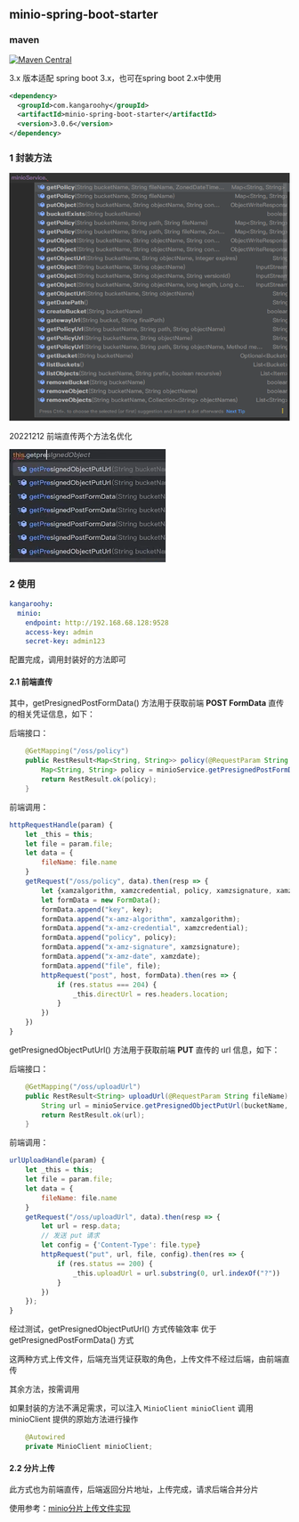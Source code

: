 ## minio-spring-boot-starter

### maven

[![Maven Central](https://img.shields.io/maven-central/v/com.kangaroohy/minio-spring-boot-starter.svg)](https://search.maven.org/#search%7Cgav%7C1%7Cg%3A%22com.kangaroohy%22%20AND%20a%3A%minio-spring-boot-starter%22)

 3.x 版本适配 spring boot 3.x，也可在spring boot 2.x中使用

~~~xml
<dependency>
  <groupId>com.kangaroohy</groupId>
  <artifactId>minio-spring-boot-starter</artifactId>
  <version>3.0.6</version>
</dependency>
~~~

### 1 封装方法
![method.png](method.png)

20221212 前端直传两个方法名优化

![img.png](img.png)

### 2 使用

```yaml
kangaroohy:
  minio:
    endpoint: http://192.168.68.128:9528
    access-key: admin
    secret-key: admin123
```
配置完成，调用封装好的方法即可

#### 2.1 前端直传

其中，getPresignedPostFormData() 方法用于获取前端 **POST FormData** 直传的相关凭证信息，如下：

后端接口：
```java
    @GetMapping("/oss/policy")
    public RestResult<Map<String, String>> policy(@RequestParam String fileName) throws MinioException {
        Map<String, String> policy = minioService.getPresignedPostFormData(bucketName, fileName);
        return RestResult.ok(policy);
    }
```
前端调用：
```javascript
httpRequestHandle(param) {
    let _this = this;
    let file = param.file;
    let data = {
        fileName: file.name
    }
    getRequest("/oss/policy", data).then(resp => {
        let {xamzalgorithm, xamzcredential, policy, xamzsignature, xamzdate, host, key} = resp.data;
        let formData = new FormData();
        formData.append("key", key);
        formData.append("x-amz-algorithm", xamzalgorithm);
        formData.append("x-amz-credential", xamzcredential);
        formData.append("policy", policy);
        formData.append("x-amz-signature", xamzsignature);
        formData.append("x-amz-date", xamzdate);
        formData.append("file", file);
        httpRequest("post", host, formData).then(res => {
            if (res.status === 204) {
                _this.directUrl = res.headers.location;
            }
        })
    })
}
```

getPresignedObjectPutUrl() 方法用于获取前端 **PUT** 直传的 url 信息，如下：

后端接口：
```java
    @GetMapping("/oss/uploadUrl")
    public RestResult<String> uploadUrl(@RequestParam String fileName) throws MinioException {
        String url = minioService.getPresignedObjectPutUrl(bucketName, fileName);
        return RestResult.ok(url);
    }
```
前端调用：
```javascript
urlUploadHandle(param) {
    let _this = this;
    let file = param.file;
    let data = {
        fileName: file.name
    }
    getRequest("/oss/uploadUrl", data).then(resp => {
        let url = resp.data;
        // 发送 put 请求
        let config = {'Content-Type': file.type}
        httpRequest("put", url, file, config).then(res => {
            if (res.status == 200) {
                _this.uploadUrl = url.substring(0, url.indexOf("?"))
            }
        })
    });
}
```

经过测试，getPresignedObjectPutUrl() 方式传输效率 优于 getPresignedPostFormData() 方式

这两种方式上传文件，后端充当凭证获取的角色，上传文件不经过后端，由前端直传

其余方法，按需调用

如果封装的方法不满足需求，可以注入 `MinioClient minioClient` 调用 minioClient 提供的原始方法进行操作

```java
    @Autowired
    private MinioClient minioClient;
```

#### 2.2 分片上传

此方式也为前端直传，后端返回分片地址，上传完成，请求后端合并分片

使用参考：[minio分片上传文件实现](https://blog.csdn.net/Vampire_1122/article/details/128278615)
